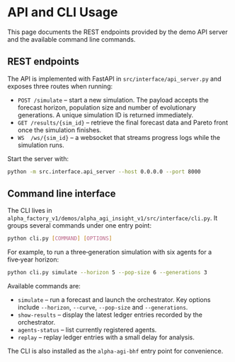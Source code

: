 # API and CLI Usage

This page documents the REST endpoints provided by the demo API server and the available command line commands.

## REST endpoints

The API is implemented with FastAPI in `src/interface/api_server.py` and exposes three routes when running:

- `POST /simulate` – start a new simulation. The payload accepts the forecast horizon, population size and number of evolutionary generations. A unique simulation ID is returned immediately.
- `GET /results/{sim_id}` – retrieve the final forecast data and Pareto front once the simulation finishes.
- `WS  /ws/{sim_id}` – a websocket that streams progress logs while the simulation runs.

Start the server with:

```bash
python -m src.interface.api_server --host 0.0.0.0 --port 8000
```

## Command line interface

The CLI lives in `alpha_factory_v1/demos/alpha_agi_insight_v1/src/interface/cli.py`. It groups several commands under one entry point:

```bash
python cli.py [COMMAND] [OPTIONS]
```

For example, to run a three‑generation simulation with six agents for a
five‑year horizon:

```bash
python cli.py simulate --horizon 5 --pop-size 6 --generations 3
```

Available commands are:

- `simulate` – run a forecast and launch the orchestrator. Key options include `--horizon`, `--curve`, `--pop-size` and `--generations`.
- `show-results` – display the latest ledger entries recorded by the orchestrator.
- `agents-status` – list currently registered agents.
- `replay` – replay ledger entries with a small delay for analysis.

The CLI is also installed as the `alpha-agi-bhf` entry point for convenience.

